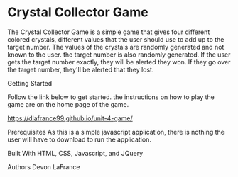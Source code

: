 # Crystal Collector Game

The Crystal Collector Game is a simple game that gives four different colored crystals, different values that the user should use to add up to the target number. The values of the crystals are randomly generated and not known to the user. the target number is also randomly generated. If the user gets the target number exactly, they will be alerted they won. If they go over the target number, they'll be alerted that they lost. 

Getting Started

Follow the link below to get started. the instructions on how to play the game are on the home page of the game.

https://dlafrance99.github.io/unit-4-game/

Prerequisites
As this is a simple javascript application, there is nothing the user will have to download to run the application.

Built With
HTML, CSS, Javascript, and JQuery


Authors
Devon LaFrance